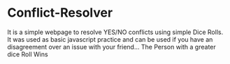 # Conflict-Resolver
It is a simple webpage to resolve YES/NO conflicts using simple Dice Rolls.
It was used as basic javascript practice and can be used if you have an disagreement over an issue with your friend...
The Person with a greater dice Roll Wins
